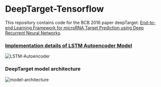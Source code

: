 # DeepTarget-Tensorflow

This repository contains code for the BCB 2016 paper deepTarget: [End-to-end Learning Framework for microRNA Target Prediction using Deep Recurrent Neural Networks](http://delivery.acm.org/10.1145/2980000/2975212/p434-Lee.pdf?ip=218.76.29.43&id=2975212&acc=ACTIVE%20SERVICE&key=BF85BBA5741FDC6E%2E5EBA155727B47FCA%2E4D4702B0C3E38B35%2E4D4702B0C3E38B35&CFID=984501005&CFTOKEN=30896961&__acm__=1505379543_e7a9c24e25d5cbc6c38beac262a34394).
### [Implementation details of LSTM Autoencoder Model](https://arxiv.org/abs/1502.04681)
![LSTM-Autoencoder](https://github.com/feizhihui/DeepTarget-Tensorflow/blob/master/LSTM_Autoencoder.png?raw=true)
### DeepTarget model architecture
![model-architecture](https://github.com/feizhihui/DeepTarget-Tensorflow/blob/master/deeptarget-image.png?raw=true) 



